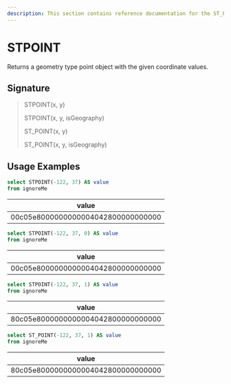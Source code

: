 ```yaml
---
description: This section contains reference documentation for the ST_POINT/STPOINT function.
---
```


# STPOINT

Returns a geometry type point object with the given coordinate values.

## Signature

> STPOINT(x, y)
>
> STPOINT(x, y, isGeography)
>
> ST_POINT(x, y)
>
> ST_POINT(x, y, isGeography)

## Usage Examples

```sql
select STPOINT(-122, 37) AS value
from ignoreMe 
```

| value   | 
| ------------- |
| 00c05e8000000000004042800000000000 |

```sql
select STPOINT(-122, 37, 0) AS value
from ignoreMe 
```

| value   | 
| ------------- |
| 00c05e8000000000004042800000000000 |

```sql
select STPOINT(-122, 37, 1) AS value
from ignoreMe 
```

| value   | 
| ------------- |
| 80c05e8000000000004042800000000000 |


```sql
select ST_POINT(-122, 37, 1) AS value
from ignoreMe 
```

| value   | 
| ------------- |
| 80c05e8000000000004042800000000000 |

